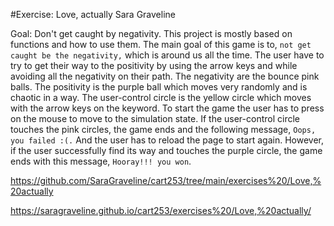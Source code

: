 #Exercise: Love, actually
Sara Graveline

Goal: Don't get caught by negativity.
This project is mostly based on functions and how to use them. The main goal of this game is to, `not get caught be the negativity,` which is around us all the time.
The user have to try to get their way to the positivity by using the arrow keys and while avoiding all the negativity on their path.
The negativity are the bounce pink balls.
The positivity is the purple ball which moves very randomly and is chaotic in a way.
The user-control circle is the yellow circle which moves with the arrow keys on the keyword.
To start the game the user has to press on the mouse to move to the simulation state.
If the user-control circle touches the pink circles, the game ends and the following message, `Oops, you failed :(.` And the user has to reload the page to start again.
However, if the user successfully find its way and touches the purple circle, the game ends with this message, `Hooray!!! you won`.


https://github.com/SaraGraveline/cart253/tree/main/exercises%20/Love,%20actually 

https://saragraveline.github.io/cart253/exercises%20/Love,%20actually/
